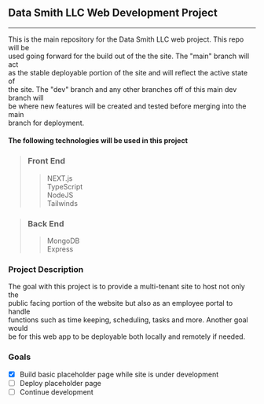 ## Data Smith LLC Web Development Project
___

This is the main repository for the Data Smith LLC web project. This repo will be  
used going forward for the build out of the the site. The "main" branch will act  
as the stable deployable portion of the site and will reflect the active state of  
the site. The "dev" branch and any other branches off of this main dev branch will  
be where new features will be created and tested before merging into the main   
branch for deployment.

#### **The following technologies will be used in this project**
> ### **Front End**
>
>> NEXT.js  
>> TypeScript  
>> NodeJS  
>> Tailwinds

> ### **Back End**
>
>> MongoDB  
>> Express

### Project Description
The goal with this project is to provide a multi-tenant site to host not only the  
public facing portion of the website but also as an employee portal to handle  
functions such as time keeping, scheduling, tasks and more. Another goal would  
be for this web app to be deployable both locally and remotely if needed.

### Goals

- [x] Build basic placeholder page while site is under development
- [ ] Deploy placeholder page
- [ ] Continue development
